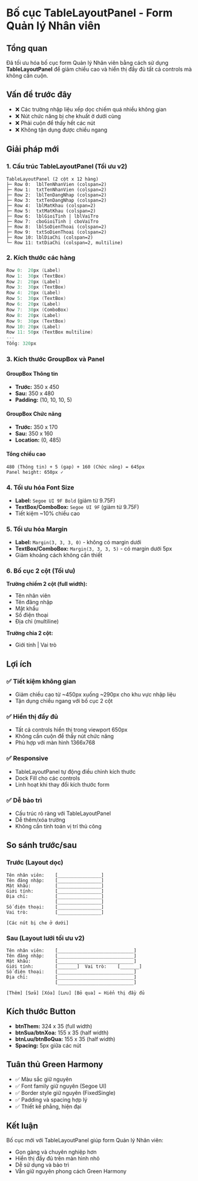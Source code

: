 # Bố cục TableLayoutPanel - Form Quản lý Nhân viên

## Tổng quan
Đã tối ưu hóa bố cục form Quản lý Nhân viên bằng cách sử dụng **TableLayoutPanel** để giảm chiều cao và hiển thị đầy đủ tất cả controls mà không cần cuộn.

## Vấn đề trước đây
- ❌ Các trường nhập liệu xếp dọc chiếm quá nhiều không gian
- ❌ Nút chức năng bị che khuất ở dưới cùng
- ❌ Phải cuộn để thấy hết các nút
- ❌ Không tận dụng được chiều ngang

## Giải pháp mới

### 1. Cấu trúc TableLayoutPanel (Tối ưu v2)
```
TableLayoutPanel (2 cột x 12 hàng)
├─ Row 0:  lblTenNhanVien (colspan=2)
├─ Row 1:  txtTenNhanVien (colspan=2)
├─ Row 2:  lblTenDangNhap (colspan=2)
├─ Row 3:  txtTenDangNhap (colspan=2)
├─ Row 4:  lblMatKhau (colspan=2)
├─ Row 5:  txtMatKhau (colspan=2)
├─ Row 6:  lblGioiTinh | lblVaiTro
├─ Row 7:  cboGioiTinh | cboVaiTro
├─ Row 8:  lblSoDienThoai (colspan=2)
├─ Row 9:  txtSoDienThoai (colspan=2)
├─ Row 10: lblDiaChi (colspan=2)
└─ Row 11: txtDiaChi (colspan=2, multiline)
```

### 2. Kích thước các hàng
```csharp
Row 0:  20px (Label)
Row 1:  30px (TextBox)
Row 2:  20px (Label)
Row 3:  30px (TextBox)
Row 4:  20px (Label)
Row 5:  30px (TextBox)
Row 6:  20px (Label)
Row 7:  30px (ComboBox)
Row 8:  20px (Label)
Row 9:  30px (TextBox)
Row 10: 20px (Label)
Row 11: 50px (TextBox multiline)
---
Tổng: 320px
```

### 3. Kích thước GroupBox và Panel

#### GroupBox Thông tin
- **Trước:** 350 x 450
- **Sau:** 350 x 480
- **Padding:** (10, 10, 10, 5)

#### GroupBox Chức năng
- **Trước:** 350 x 170
- **Sau:** 350 x 160
- **Location:** (0, 485)

#### Tổng chiều cao
```
480 (Thông tin) + 5 (gap) + 160 (Chức năng) = 645px
Panel height: 650px ✓
```

### 4. Tối ưu hóa Font Size
- **Label:** `Segoe UI 9F Bold` (giảm từ 9.75F)
- **TextBox/ComboBox:** `Segoe UI 9F` (giảm từ 9.75F)
- Tiết kiệm ~10% chiều cao

### 5. Tối ưu hóa Margin
- **Label:** `Margin(3, 3, 3, 0)` - không có margin dưới
- **TextBox/ComboBox:** `Margin(3, 3, 3, 5)` - có margin dưới 5px
- Giảm khoảng cách không cần thiết

### 6. Bố cục 2 cột (Tối ưu)
**Trường chiếm 2 cột (full width):**
- Tên nhân viên
- Tên đăng nhập
- Mật khẩu
- Số điện thoại
- Địa chỉ (multiline)

**Trường chia 2 cột:**
- Giới tính | Vai trò

## Lợi ích

### ✅ Tiết kiệm không gian
- Giảm chiều cao từ ~450px xuống ~290px cho khu vực nhập liệu
- Tận dụng chiều ngang với bố cục 2 cột

### ✅ Hiển thị đầy đủ
- Tất cả controls hiển thị trong viewport 650px
- Không cần cuộn để thấy nút chức năng
- Phù hợp với màn hình 1366x768

### ✅ Responsive
- TableLayoutPanel tự động điều chỉnh kích thước
- Dock Fill cho các controls
- Linh hoạt khi thay đổi kích thước form

### ✅ Dễ bảo trì
- Cấu trúc rõ ràng với TableLayoutPanel
- Dễ thêm/xóa trường
- Không cần tính toán vị trí thủ công

## So sánh trước/sau

### Trước (Layout dọc)
```
Tên nhân viên:    [________________]
Tên đăng nhập:    [________________]
Mật khẩu:         [________________]
Giới tính:        [________________]
Địa chỉ:          [________________]
                  [________________]
Số điện thoại:    [________________]
Vai trò:          [________________]
                  
[Các nút bị che ở dưới]
```

### Sau (Layout lưới tối ưu v2)
```
Tên nhân viên:    [____________________________]
Tên đăng nhập:    [____________________________]
Mật khẩu:         [____________________________]
Giới tính:        [_______]  Vai trò:    [_______]
Số điện thoại:    [____________________________]
Địa chỉ:          [____________________________]
                  [____________________________]

[Thêm] [Sửa] [Xóa] [Lưu] [Bỏ qua] ← Hiển thị đầy đủ
```

## Kích thước Button
- **btnThem:** 324 x 35 (full width)
- **btnSua/btnXoa:** 155 x 35 (half width)
- **btnLuu/btnBoQua:** 155 x 35 (half width)
- **Spacing:** 5px giữa các nút

## Tuân thủ Green Harmony
- ✅ Màu sắc giữ nguyên
- ✅ Font family giữ nguyên (Segoe UI)
- ✅ Border style giữ nguyên (FixedSingle)
- ✅ Padding và spacing hợp lý
- ✅ Thiết kế phẳng, hiện đại

## Kết luận
Bố cục mới với TableLayoutPanel giúp form Quản lý Nhân viên:
- Gọn gàng và chuyên nghiệp hơn
- Hiển thị đầy đủ trên màn hình nhỏ
- Dễ sử dụng và bảo trì
- Vẫn giữ nguyên phong cách Green Harmony
